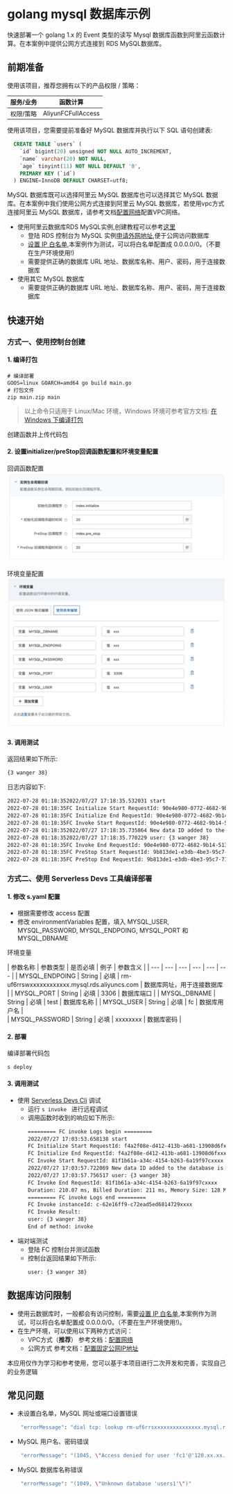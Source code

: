 # golang mysql 数据库示例
快速部署一个 golang 1.x 的 Event 类型的读写 Mysql 数据库函数到阿里云函数计算。在本案例中提供公网方式连接到 RDS MySQL数据库。

## 前期准备
使用该项目，推荐您拥有以下的产品权限 / 策略：

| 服务/业务 | 函数计算 |     
| --- |  --- |   
| 权限/策略 | AliyunFCFullAccess |

使用该项目，您需要提前准备好 MySQL 数据库并执行以下 SQL 语句创建表:
  ```sql
    CREATE TABLE `users` (
      `id` bigint(20) unsigned NOT NULL AUTO_INCREMENT,
      `name` varchar(20) NOT NULL,
      `age` tinyint(11) NOT NULL DEFAULT '0',
      PRIMARY KEY (`id`)
    ) ENGINE=InnoDB DEFAULT CHARSET=utf8;
  ```
 MySQL 数据库既可以选择阿里云 MySQL 数据库也可以选择其它 MySQL 数据库。在本案例中我们使用公网方式连接到阿里云 MySQL 数据库，若使用vpc方式连接阿里云 MySQL 数据库，请参考文档[配置网络](https://help.aliyun.com/document_detail/72959.html)配置VPC网络。
- 使用阿里云数据库RDS MySQL实例,创建教程可以参考[这里](https://help.aliyun.com/document_detail/26117.htm?spm=a2c4g.11186623.0.0.12a47634PzmWPx)
  - 登陆 RDS 控制台为 MySQL 实例[申请外网地址](https://help.aliyun.com/document_detail/26128.html),便于公网访问数据库
  - [设置 IP 白名单](https://help.aliyun.com/document_detail/96118.html),本案例作为测试，可以将白名单配置成 0.0.0.0/0。（不要在生产环境使用!)
  - 需要提供正确的数据库 URL 地址、数据库名称、用户、密码，用于连接数据库
- 使用其它 MySQL 数据库
  - 需要提供正确的数据库 URL 地址、数据库名称、用户、密码，用于连接数据库

## 快速开始

### 方式一、使用控制台创建

#### 1. 编译打包

```shell
# 编译部署
GOOS=linux GOARCH=amd64 go build main.go
# 打包文件
zip main.zip main
```

> 以上命令只适用于 Linux/Mac 环境，Windows 环境可参考官方文档: [在 Windows 下编译打包](https://help.aliyun.com/document_detail/418490.html#section-qfg-n9c-m9v)

创建函数并上传代码包

#### 2. 设置initializer/preStop回调函数配置和环境变量配置

回调函数配置
![img_1.png](assets/20220331110743.jpg)

环境变量配置
![img_2.png](assets/20220331111048.jpg)

#### 3. 调用测试

返回结果如下所示:

```bash
{3 wanger 38}
```

日志内容如下:

```bash
2022-07-28 01:18:352022/07/27 17:18:35.532031 start
2022-07-28 01:18:35FC Initialize Start RequestId: 90e4e980-0772-4682-9b14-51319a20xxxx
2022-07-28 01:18:35FC Initialize End RequestId: 90e4e980-0772-4682-9b14-51319a20xxxx
2022-07-28 01:18:35FC Invoke Start RequestId: 90e4e980-0772-4682-9b14-51319a20xxxx
2022-07-28 01:18:352022/07/27 17:18:35.735864 New data ID added to the database is：3
2022-07-28 01:18:352022/07/27 17:18:35.770229 user: {3 wanger 38}
2022-07-28 01:18:35FC Invoke End RequestId: 90e4e980-0772-4682-9b14-51319a20xxxx
2022-07-28 01:18:35FC PreStop Start RequestId: 9b813de1-e3db-4be3-95c7-71b90d70xxxx
2022-07-28 01:18:35FC PreStop End RequestId: 9b813de1-e3db-4be3-95c7-71b90d70xxxx
```

### 方式二、使用 Serverless Devs 工具编译部署

#### 1. 修改 s.yaml 配置
- 根据需要修改 access 配置
- 修改 environmentVariables 配置，填入 MYSQL_USER, MYSQL_PASSWORD, MYSQL_ENDPOING, MYSQL_PORT 和 MYSQL_DBNAME

环境变量

| 参数名称 | 参数类型 | 是否必填 | 例子 |   参数含义 | 
| --- |  --- |  --- | --- | --- | --- | 
| MYSQL_ENDPOING | String | 必填 | rm-uf6rrswxxxxxxxxxxxx.mysql.rds.aliyuncs.com |   数据库网址，用于连接数据库 |
| MYSQL_PORT | String | 必填 | 3306 |   数据库端口 | 
| MYSQL_DBNAME | String | 必填 | test |   数据库名称 | 
| MYSQL_USER | String | 必填 | fc |   数据库用户名 |  
| MYSQL_PASSWORD | String | 必填 | xxxxxxxx |   数据库密码 |  

#### 2. 部署

编译部署代码包
```shell
s deploy
```

#### 3. 调用测试

- 使用 [Serverless Devs Cli](https://www.serverless-devs.com/serverless-devs/install) 调试
  - 运行 `s invoke ` 进行远程调试
  - 调用函数时收到的响应如下所示:
    ```bash
    ========= FC invoke Logs begin =========
    2022/07/27 17:03:53.658138 start
    FC Initialize Start RequestId: f4a2f08e-d412-413b-a681-13908d6fxxxx
    FC Initialize End RequestId: f4a2f08e-d412-413b-a681-13908d6fxxxx
    FC Invoke Start RequestId: 81f1b61a-a34c-4154-b263-6a19f97cxxxx
    2022/07/27 17:03:57.722069 New data ID added to the database is：3
    2022/07/27 17:03:57.756517 user: {3 wanger 38}
    FC Invoke End RequestId: 81f1b61a-a34c-4154-b263-6a19f97cxxxx
    Duration: 210.07 ms, Billed Duration: 211 ms, Memory Size: 128 MB, Max Memory Used: 9.93 MB
    ========= FC invoke Logs end =========
    FC Invoke instanceId: c-62e16ff9-c72ead5ed6814729xxxx
    FC Invoke Result:
    user: {3 wanger 38}
    End of method: invoke
      ```
- 端对端测试
  - 登陆 FC 控制台并测试函数
  - 控制台返回结果如下所示:
    ```bash
    user: {3 wanger 38}
    ```

## 数据库访问限制
  - 使用云数据库时，一般都会有访问控制，需要[设置 IP 白名单](https://help.aliyun.com/document_detail/96118.html),本案例作为测试，可以将白名单配置成 0.0.0.0/0。（不要在生产环境使用!)。
  - 在生产环境，可以使用以下两种方式访问：
    - VPC方式（**推荐**） 
    参考文档：[配置网络](https://help.aliyun.com/document_detail/72959.html)
    - 公网方式
    参考文档：[配置固定公网IP地址](https://help.aliyun.com/document_detail/410740.html)

本应用仅作为学习和参考使用，您可以基于本项目进行二次开发和完善，实现自己的业务逻辑

## 常见问题
- 未设置白名单，MySQL 网址或端口设置错误
    ```bash
     "errorMessage": "dial tcp: lookup rm-uf6rrsxxxxxxxxxxxxxxx.mysql.rds.aliyuncs.com on 21.0.xx.xx:53: no such host",
    ```
- MySQL 用户名、密码错误
    ```bash
     "errorMessage": "(1045, \"Access denied for user 'fc1'@'120.xx.xx.xx' (using password: YES)\")"
    ```
- MySQL 数据库名称错误
    ```bash
     "errorMessage": "(1049, \"Unknown database 'users1'\")"
    ```      